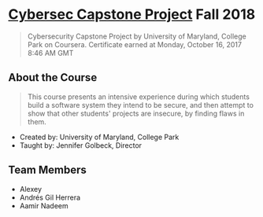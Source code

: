# [Cybersec Capstone Project](https://www.coursera.org/learn/cyber-security-capstone/home/info) Fall 2018

> Cybersecurity Capstone Project by University of Maryland, College Park on Coursera. Certificate earned at Monday, October 16, 2017 8:46 AM GMT

## About the Course
> This course presents an intensive experience during which students build a software system they intend to be secure, and then attempt to show that other students' projects are insecure, by finding flaws in them.

- Created by:  University of Maryland, College Park
- Taught by:  Jennifer Golbeck, Director

## Team Members
- Alexey
- Andrés Gil Herrera
- Aamir Nadeem

